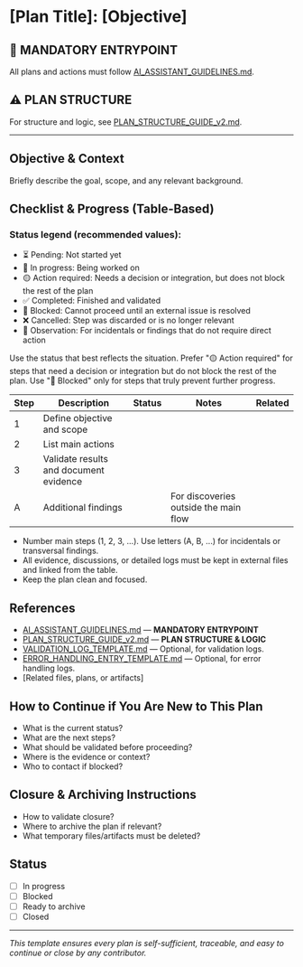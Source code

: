 # [Plan Title]: [Objective]

## 🚦 MANDATORY ENTRYPOINT
All plans and actions must follow [AI_ASSISTANT_GUIDELINES.md](./AI_ASSISTANT_GUIDELINES.md).

## ⚠️ PLAN STRUCTURE
For structure and logic, see [PLAN_STRUCTURE_GUIDE_v2.md](./PLAN_STRUCTURE_GUIDE_v2.md).

---

## Objective & Context
Briefly describe the goal, scope, and any relevant background.

## Checklist & Progress (Table-Based)

### Status legend (recommended values):
- ⏳ Pending: Not started yet
- 🔄 In progress: Being worked on
- 🟡 Action required: Needs a decision or integration, but does not block the rest of the plan
- ✅ Completed: Finished and validated
- 🛑 Blocked: Cannot proceed until an external issue is resolved
- ❌ Cancelled: Step was discarded or is no longer relevant
- 📝 Observation: For incidentals or findings that do not require direct action

Use the status that best reflects the situation. Prefer "🟡 Action required" for steps that need a decision or integration but do not block the rest of the plan. Use "🛑 Blocked" only for steps that truly prevent further progress.

| Step | Description | Status | Notes | Related |
|------|-------------|--------|-------|---------|
| 1 | Define objective and scope |  |  |  |
| 2 | List main actions |  |  |  |
| 3 | Validate results and document evidence |  |  |  |
| A | Additional findings |  | For discoveries outside the main flow |  |

- Number main steps (1, 2, 3, ...). Use letters (A, B, ...) for incidentals or transversal findings.
- All evidence, discussions, or detailed logs must be kept in external files and linked from the table.
- Keep the plan clean and focused.

## References
- [AI_ASSISTANT_GUIDELINES.md](./AI_ASSISTANT_GUIDELINES.md) — **MANDATORY ENTRYPOINT**
- [PLAN_STRUCTURE_GUIDE_v2.md](./PLAN_STRUCTURE_GUIDE_v2.md) — **PLAN STRUCTURE & LOGIC**
- [VALIDATION_LOG_TEMPLATE.md](./VALIDATION_LOG_TEMPLATE.md) — Optional, for validation logs.
- [ERROR_HANDLING_ENTRY_TEMPLATE.md](./ERROR_HANDLING_ENTRY_TEMPLATE.md) — Optional, for error handling logs.
- [Related files, plans, or artifacts]

## How to Continue if You Are New to This Plan
- What is the current status?
- What are the next steps?
- What should be validated before proceeding?
- Where is the evidence or context?
- Who to contact if blocked?

## Closure & Archiving Instructions
- How to validate closure?
- Where to archive the plan if relevant?
- What temporary files/artifacts must be deleted?

## Status
- [ ] In progress
- [ ] Blocked
- [ ] Ready to archive
- [ ] Closed

---

_This template ensures every plan is self-sufficient, traceable, and easy to continue or close by any contributor._
